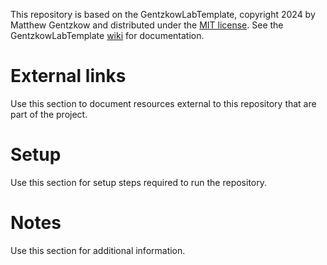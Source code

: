 This repository is based on the GentzkowLabTemplate, copyright 2024 by Matthew Gentzkow and distributed under the [MIT license](https://github.com/gentzkow/GentzkowLabTemplate/blob/main/LICENSE.txt). See the GentzkowLabTemplate [wiki](https://github.com/gentzkow/GentzkowLabTemplate/wiki) for documentation.

# External links

Use this section to document resources external to this repository that are part of the project.

# Setup

Use this section for setup steps required to run the repository.

# Notes

Use this section for additional information.
